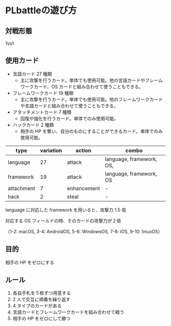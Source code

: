 # PLbattleの遊び方

## 対戦形態

1vs1

## 使用カード

- 言語カード 27 種類
  - 主に攻撃を行うカード。単体でも使用可能。他の言語カードやフレームワークカード、OS カードと組み合わせて使うこともできる。
- フレームワークカード 19 種類
  - 主に攻撃を行うカード。単体でも使用可能。他のフレームワークカードや言語カードと組み合わせて使うこともできる。
- アタッチメントカード 7 種類
  - 回復や強化を行うカード。単体でのみ使用可能。
- ハックカード 2 種類
  - 相手の HP を奪い、自分のものにすることができるカード。単体でのみ使用可能。

| type       | variation | action      | combo                    |
| ---------- | --------- | ----------- | ------------------------ |
| language   | 27        | attack      | language, framework, OS, |
| framework  | 19        | attack      | language, framework, OS  |
| attachment | 7         | enhancement | -                        |
| hack       | 2         | steal       | -                        |

language に対応した framework を用いると、攻撃力 1.5 倍

対応する OS フィールドの時、そのカードの攻撃力が２倍

（1-2: macOS, 3-4: AndroidOS, 5-6: WindowsOS, 7-8: iOS, 9-10: linuxOS）

## 目的

相手の HP をゼロにする

## ルール

1. 各自手札を５枚ずつ用意する
2. 2 人で交互に順番を繰り返す
3. 4 タイプのカードがある
4. 言語カードとフレームワークカードを組み合わせて戦う
5. 相手の HP をゼロにして勝つ

